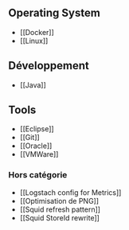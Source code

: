 ## Operating System
 * [[Docker]]
 * [[Linux]]

## Développement
 * [[Java]]

## Tools
 * [[Eclipse]]
 * [[Git]]
 * [[Oracle]]
 * [[VMWare]]
 
### Hors catégorie
 * [[Logstach config for Metrics]]
 * [[Optimisation de PNG]]
 * [[Squid refresh pattern]]
 * [[Squid StoreId rewrite]]

